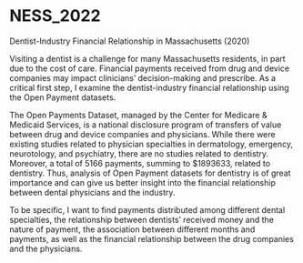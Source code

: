 # NESS_2022
Dentist-Industry Financial Relationship in Massachusetts (2020)


Visiting a dentist is a challenge for many Massachusetts residents, in part due to the cost of care. Financial payments received from drug and device companies may impact clinicians’ decision-making and prescribe. As a critical first step, I examine the dentist-industry financial relationship using the Open Payment datasets. 

The Open Payments Dataset, managed by the Center for Medicare & Medicaid Services, is a national disclosure program of transfers of value between drug and device companies and physicians. While there were existing studies related to physician specialties in dermatology, emergency, neurotology, and psychiatry, there are no studies related to dentistry. Moreover, a total of 5166 payments, summing to $1893633, related to dentistry. Thus, analysis of Open Payment datasets for dentistry is of great importance and can give us better insight into the financial relationship between dental physicians and the industry. 

To be specific, I want to find payments distributed among different dental specialties, the relationship between dentists’ received money and the nature of payment, the association between different months and payments, as well as the financial relationship between the drug companies and the physicians.
